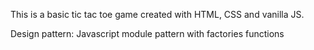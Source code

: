 This is a basic tic tac toe game created with HTML, CSS and vanilla JS.

Design pattern: Javascript module pattern with factories functions